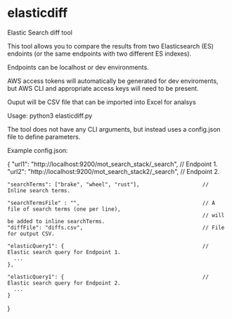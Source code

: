 # elasticdiff
Elastic Search diff tool

This tool allows you to compare the results from two Elasticsearch (ES) endoints
(or the same endpoints with two different ES indexes).

Endpoints can be localhost or dev environments.

AWS access tokens will automatically be generated for dev enviroments,
but AWS CLI and appropriate access keys will need to be present.

Ouput will be CSV file that can be imported into Excel for analsys

Usage: python3 elasticdiff.py

The tool does not have any CLI arguments, but instead uses a config.json file to define parameters.

Example config.json:

{
    "url1": "http://localhost:9200/mot_search_stack/_search",     // Endpoint 1.
    "url2": "http://localhost:9200/mot_search_stack2/_search",    // Endpoint 2.

    "searchTerms": ["brake", "wheel", "rust"],                    // Inline search terms.

    "searchTermsFile" : "",                                       // A file of search terms (one per line),
                                                                  // will be added to inline searchTerms.
    "diffFile": "diffs.csv",                                      // File for output CSV.

    "elasticQuery1": {                                            // Elastic search query for Endpoint 1.
      ...  
    },
   
    "elasticQuery1": {                                            // Elastic search query for Endpoint 2.
      ...    
    }
}


